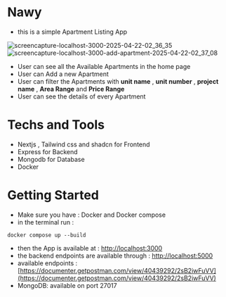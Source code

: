 # Nawy
- this is a simple Apartment Listing App

![screencapture-localhost-3000-2025-04-22-02_36_35](https://github.com/user-attachments/assets/8e712390-a92a-4c05-b2fd-e5bec440bd17)
![screencapture-localhost-3000-add-apartment-2025-04-22-02_37_08](https://github.com/user-attachments/assets/50c72cec-fec4-4d56-9296-0230d4e863fd)
- User can see all the Available Apartments in the home page
- User can Add a new Apartment
- User can filter the Apartments with **unit name** , **unit number** , **project name** , **Area Range** and **Price Range**
- User can see the details of every Apartment

# Techs and Tools
- Nextjs , Tailwind css and shadcn for Frontend
- Express for Backend
- Mongodb for Database
- Docker

# Getting Started
- Make sure you have : Docker and Docker compose
- in the terminal run :
```
docker compose up --build
```
- then the App is available at : [http://localhost:3000](http://localhost:3000)
- the backend endpoints are available through : [http://localhost:5000](http://localhost:5000)
- available endpoints : [https://documenter.getpostman.com/view/40439292/2sB2iwFuVV](https://documenter.getpostman.com/view/40439292/2sB2iwFuVV)
- MongoDB: available on port 27017




